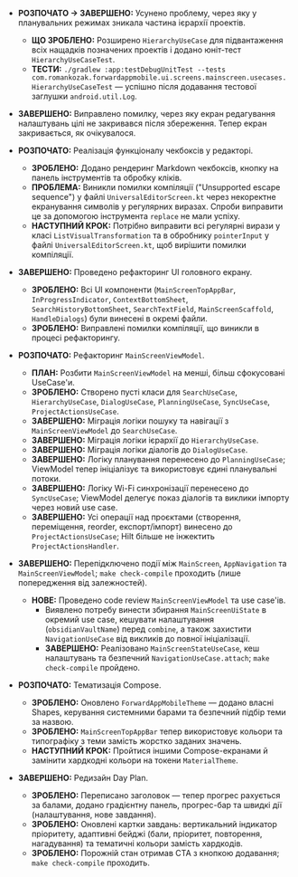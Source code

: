- **РОЗПОЧАТО → ЗАВЕРШЕНО:** Усунено проблему, через яку у планувальних режимах зникала частина ієрархії проектів.
  - **ЩО ЗРОБЛЕНО:** Розширено `HierarchyUseCase` для підвантаження всіх нащадків позначених проектів і додано юніт-тест `HierarchyUseCaseTest`.
  - **ТЕСТИ:** `./gradlew :app:testDebugUnitTest --tests com.romankozak.forwardappmobile.ui.screens.mainscreen.usecases.HierarchyUseCaseTest` — успішно після додавання тестової заглушки `android.util.Log`.

- **ЗАВЕРШЕНО:** Виправлено помилку, через яку екран редагування налаштувань цілі не закривався після збереження. Тепер екран закривається, як очікувалося.

- **РОЗПОЧАТО:** Реалізація функціоналу чекбоксів у редакторі.
  - **ЗРОБЛЕНО:** Додано рендеринг Markdown чекбоксів, кнопку на панель інструментів та обробку кліків.
  - **ПРОБЛЕМА:** Виникли помилки компіляції ("Unsupported escape sequence") у файлі `UniversalEditorScreen.kt` через некоректне екранування символів у регулярних виразах. Спроби виправити це за допомогою інструмента `replace` не мали успіху.
  - **НАСТУПНИЙ КРОК:** Потрібно виправити всі регулярні вирази у класі `ListVisualTransformation` та в обробнику `pointerInput` у файлі `UniversalEditorScreen.kt`, щоб вирішити помилки компіляції.

- **ЗАВЕРШЕНО:** Проведено рефакторинг UI головного екрану.
  - **ЗРОБЛЕНО:** Всі UI компоненти (`MainScreenTopAppBar`, `InProgressIndicator`, `ContextBottomSheet`, `SearchHistoryBottomSheet`, `SearchTextField`, `MainScreenScaffold`, `HandleDialogs`) були винесені в окремі файли.
  - **ЗРОБЛЕНО:** Виправлені помилки компіляції, що виникли в процесі рефакторингу.

- **РОЗПОЧАТО:** Рефакторинг `MainScreenViewModel`.
  - **ПЛАН:** Розбити `MainScreenViewModel` на менші, більш сфокусовані UseCase'и.
  - **ЗРОБЛЕНО:** Створено пусті класи для `SearchUseCase`, `HierarchyUseCase`, `DialogUseCase`, `PlanningUseCase`, `SyncUseCase`, `ProjectActionsUseCase`.
  - **ЗАВЕРШЕНО:** Міграція логіки пошуку та навігації з `MainScreenViewModel` до `SearchUseCase`.
  - **ЗАВЕРШЕНО:** Міграція логіки ієрархії до `HierarchyUseCase`.
  - **ЗАВЕРШЕНО:** Міграція логіки діалогів до `DialogUseCase`.
  - **ЗАВЕРШЕНО:** Логіку планування перенесено до `PlanningUseCase`; ViewModel тепер ініціалізує та використовує єдині планувальні потоки.
  - **ЗАВЕРШЕНО:** Логіку Wi-Fi синхронізації перенесено до `SyncUseCase`; ViewModel делегує показ діалогів та виклики імпорту через новий use case.
  - **ЗАВЕРШЕНО:** Усі операції над проєктами (створення, переміщення, reorder, експорт/імпорт) винесено до `ProjectActionsUseCase`; Hilt більше не інжектить `ProjectActionsHandler`.
- **ЗАВЕРШЕНО:** Перепідключено події між `MainScreen`, `AppNavigation` та `MainScreenViewModel`; `make check-compile` проходить (лише попередження від залежностей).
  - **НОВЕ:** Проведено code review `MainScreenViewModel` та use case'ів.
    - Виявлено потребу винести збирання `MainScreenUiState` в окремий use case, кешувати налаштування (`obsidianVaultName`) перед `combine`, а також захистити `NavigationUseCase` від викликів до повної ініціалізації.
    - **ЗАВЕРШЕНО:** Реалізовано `MainScreenStateUseCase`, кеш налаштувань та безпечний `NavigationUseCase.attach`; `make check-compile` пройдено.

- **РОЗПОЧАТО:** Тематизація Compose.
  - **ЗРОБЛЕНО:** Оновлено `ForwardAppMobileTheme` — додано власні Shapes, керування системними барами та безпечний підбір теми за назвою.
  - **ЗРОБЛЕНО:** `MainScreenTopAppBar` тепер використовує кольори та типографіку з теми замість жорстко заданих значень.
  - **НАСТУПНИЙ КРОК:** Пройтися іншими Compose-екранами й замінити хардкодні кольори на токени `MaterialTheme`.

- **ЗАВЕРШЕНО:** Редизайн Day Plan.
  - **ЗРОБЛЕНО:** Переписано заголовок — тепер прогрес рахується за балами, додано градієнтну панель, прогрес-бар та швидкі дії (налаштування, нове завдання).
  - **ЗРОБЛЕНО:** Оновлені картки завдань: вертикальний індикатор пріоритету, адаптивні бейджі (бали, пріоритет, повторення, нагадування) та тематичні кольори замість хардкодів.
  - **ЗРОБЛЕНО:** Порожній стан отримав CTA з кнопкою додавання; `make check-compile` проходить.
